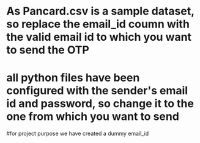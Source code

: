 # As Pancard.csv is a sample dataset, so replace the email_id coumn with the valid email id to which you want to send the OTP

# all python files have been configured with the sender's email id and password, so change it to the one from which you want to send
#for project purpose we have created a dummy email_id